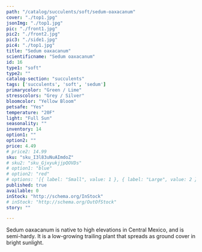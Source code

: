 ```yaml
---
path: "/catalog/succulents/soft/sedum-oaxacanum"
cover: "./top1.jpg"
jsonImg: "./top1.jpg"
pic: "./front1.jpg"
pic2: "./front2.jpg"
pic3: "./side1.jpg"
pic4: "./top1.jpg"
title: "Sedum oaxacanum"
scientificname: "Sedum oaxacanum"
id: 16 
type1: "soft"
type2: ""
catalog-section: "succulents"
tags: ['succulents', 'soft', 'sedum']
primarycolor: "Green / Lime"
stresscolors: "Grey / Silver"
bloomcolor: "Yellow Bloom"
petsafe: "Yes"
temperature: "20F"
light: "Full Sun"
seasonality: ""
inventory: 14
option1: ""
option2: ""
price: 4.49
# price2: 14.99
sku: "sku_I3l83uNuAImdoZ"
# sku2: "sku_GjxyukjjpQOVDs"
# option1: "blue"
# option2: "red"
# options: '[{ label: "Small", value: 1 }, { label: "Large", value: 2 }]'
published: true
available: 0
inStock: "http://schema.org/InStock"
# inStock: "http://schema.org/OutOfStock"
story: ""

---
```


Sedum oaxacanum is native to high elevations in Central Mexico, and is semi-hardy. It is a low-growing trailing plant that spreads as ground cover in bright sunlight. 